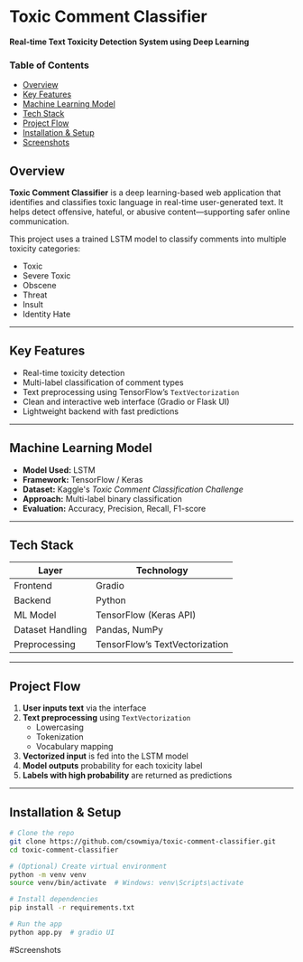# Toxic Comment Classifier  
**Real-time Text Toxicity Detection System using Deep Learning**

###  Table of Contents
- [ Overview](#-Overview)  
- [ Key Features](#-Key-Features)  
- [ Machine Learning Model](#-Machine-learning-model)  
- [ Tech Stack](#-tech-stack)  
- [ Project Flow](#-project-flow)  
- [ Installation & Setup](#-installation--setup)
- [ Screenshots](#-screenshots)

  
## Overview

**Toxic Comment Classifier** is a deep learning-based web application that identifies and classifies toxic language in real-time user-generated text. It helps detect offensive, hateful, or abusive content—supporting safer online communication.

This project uses a trained LSTM model to classify comments into multiple toxicity categories:
- Toxic  
- Severe Toxic  
- Obscene  
- Threat  
- Insult  
- Identity Hate

---

## Key Features

- Real-time toxicity detection  
- Multi-label classification of comment types  
- Text preprocessing using TensorFlow’s `TextVectorization`  
- Clean and interactive web interface (Gradio or Flask UI)  
- Lightweight backend with fast predictions

---

## Machine Learning Model

- **Model Used:** LSTM  
- **Framework:** TensorFlow / Keras  
- **Dataset:** Kaggle's *Toxic Comment Classification Challenge*  
- **Approach:** Multi-label binary classification  
- **Evaluation:** Accuracy, Precision, Recall, F1-score

---

## Tech Stack

| Layer | Technology |
|-------|------------|
| Frontend | Gradio |
| Backend | Python |
| ML Model | TensorFlow (Keras API) |
| Dataset Handling | Pandas, NumPy |
| Preprocessing | TensorFlow’s TextVectorization |

---

## Project Flow

1. **User inputs text** via the interface  
2. **Text preprocessing** using `TextVectorization`  
   - Lowercasing  
   - Tokenization  
   - Vocabulary mapping  
3. **Vectorized input** is fed into the LSTM model  
4. **Model outputs** probability for each toxicity label  
5. **Labels with high probability** are returned as predictions

---

## Installation & Setup

```bash
# Clone the repo
git clone https://github.com/csowmiya/toxic-comment-classifier.git
cd toxic-comment-classifier

# (Optional) Create virtual environment
python -m venv venv
source venv/bin/activate  # Windows: venv\Scripts\activate

# Install dependencies
pip install -r requirements.txt

# Run the app
python app.py  # gradio UI

```

#Screenshots




